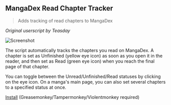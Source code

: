 ## MangaDex Read Chapter Tracker

> Adds tracking of read chapters to MangaDex

*Original userscript by Teasday*

![Screenshot](https://raw.githubusercontent.com/ewasion/userscripts/master/mangadex-readchapter/screenshot.png)

The script automatically tracks the chapters you read on MangaDex. A chapter is set as Unfinished (yellow eye icon) as soon as you open it in the reader, and then set as Read (green eye icon) when you reach the final page of that chapter.

You can toggle between the Unread/Unfinished/Read statuses by clicking on the eye icon. On a manga's main page, you can also set several chapters to a specified status at once.

[Install](https://raw.githubusercontent.com/ewasion/userscripts/master/mangadex-readchapter/mangadex-readchapter.user.js) (Greasemonkey/Tampermonkey/Violentmonkey required)
